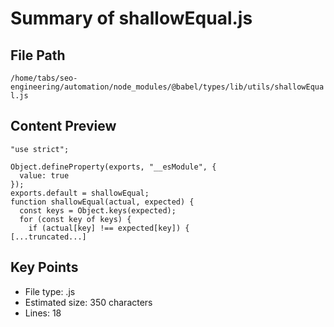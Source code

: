 # Summary of shallowEqual.js
  
## File Path
`/home/tabs/seo-engineering/automation/node_modules/@babel/types/lib/utils/shallowEqual.js`

## Content Preview
```
"use strict";

Object.defineProperty(exports, "__esModule", {
  value: true
});
exports.default = shallowEqual;
function shallowEqual(actual, expected) {
  const keys = Object.keys(expected);
  for (const key of keys) {
    if (actual[key] !== expected[key]) {
[...truncated...]
```

## Key Points
- File type: .js
- Estimated size: 350 characters
- Lines: 18
